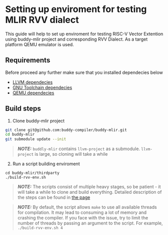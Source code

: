 # Setting up enviroment for testing MLIR RVV dialect

This guide will help to set up enviroment for testing RISC-V Vector Extention using buddy-mlir project and 
corresponding RVV Dialect. As a target platform QEMU emulator is used.

## Requirements

Before proceed any further make sure that you installed dependecies  below

* [LLVM dependecies](https://llvm.org/docs/GettingStarted.html#requirements)
* [GNU Toolchain dependecies](https://github.com/riscv-collab/riscv-gnu-toolchain#prerequisites)
* [QEMU dependecies](https://wiki.qemu.org/Hosts/Linux)

## Build steps

1. Clone buddy-mlir project
``` bash
git clone git@github.com:buddy-compiler/buddy-mlir.git
cd buddy-mlir
git submodule update --init
```
> **_NOTE:_** `buddly-mlir` contains `llvm-project` as a submodule. `llvm-project` is large, so cloning will take a while 

2. Run a script building enviroment
```
cd buddy-mlir/thirdparty
./build-rvv-env.sh
```
> **_NOTE:_** The scripts consist of multiple heavy stages, so be patient - it will take a while to clone and build 
everything.
Detailed description of the steps can be found in [the page](https://gist.github.com/zhanghb97/ad44407e169de298911b8a4235e68497)

> **_NOTE:_** By default, the script allows `make` to use all available threads for compilation. It may lead 
to consuming a lot of memory and crashing the compiler. If you face with the issue, try to limit the number of threads 
by passing an argument to the script. For example, `./build-rvv-env.sh 4`
